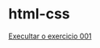 # html-css
 
<a href="https://alencardias.github.io/htmlcss/Exercicios/ex001/index.html"> Execultar o exercicio 001</a>

<a href="https://alencardias.github.io/htmlcss/Exercicios/ex022b/fundo006.html"></a>
